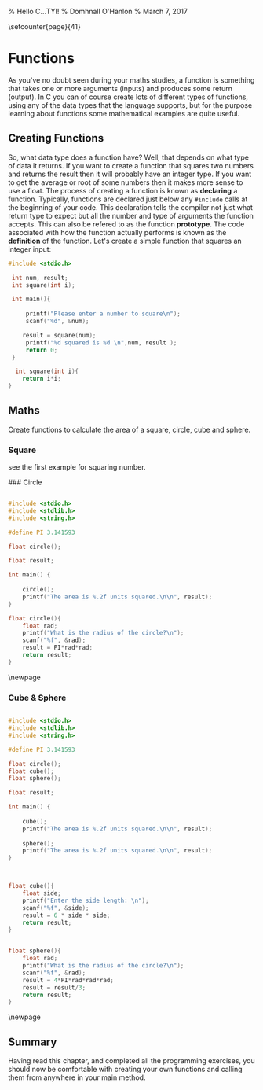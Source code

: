 % Hello C...TYI!
% Domhnall O'Hanlon
% March 7, 2017

\setcounter{page}{41}

# Functions

As you've no doubt seen during your maths studies, a function is something that takes one or more arguments (inputs) and produces some return (output). In C you can of course create lots of different types of functions, using any of the data types that the language supports, but for the purpose learning about functions some mathematical examples are quite useful.

## Creating Functions

So, what data type does a function have? Well, that depends on what type of data it returns. If you want to create a function that squares two numbers and returns the result then it will probably have an integer type. If you want to get the average or root of some numbers then it makes more sense to use a float. The process of creating a function is known as **declaring** a function. Typically, functions are declared just below any `#include` calls at the beginning of your code. This declaration tells the compiler not just what return type to expect but all the number and type of arguments the function accepts. This can also be refered to as the function **prototype**.  The code associated with how the function actually performs is known as the **definition** of the function. Let's create a simple function that squares an integer input:

``` C
#include <stdio.h> 

 int num, result;
 int square(int i);

 int main(){
     
     printf("Please enter a number to square\n");
     scanf("%d", &num);

    result = square(num);
     printf("%d squared is %d \n",num, result );
     return 0;
 }

  int square(int i){
    return i*i;
}
```


## Maths

Create functions to calculate the area of a square, circle, cube and sphere.

### Square

see the first example for squaring number.

### Circle

``` C

#include <stdio.h>
#include <stdlib.h>
#include <string.h>

#define PI 3.141593

float circle();

float result;

int main() {
    
    circle();
    printf("The area is %.2f units squared.\n\n", result);
}

float circle(){
    float rad;
    printf("What is the radius of the circle?\n");
    scanf("%f", &rad);
    result = PI*rad*rad;
    return result;
}

```

\newpage
### Cube & Sphere

``` C

#include <stdio.h>
#include <stdlib.h>
#include <string.h>

#define PI 3.141593

float circle();
float cube();
float sphere();

float result;

int main() {
    
    cube();
    printf("The area is %.2f units squared.\n\n", result);
    
    sphere();
    printf("The area is %.2f units squared.\n\n", result);
}



float cube(){
    float side;
    printf("Enter the side length: \n");
    scanf("%f", &side);
    result = 6 * side * side;
    return result;
}


float sphere(){
    float rad;
    printf("What is the radius of the circle?\n");
    scanf("%f", &rad);
    result = 4*PI*rad*rad*rad;
    result = result/3;
    return result;
}

```


\newpage
## Summary

Having read this chapter, and completed all the programming exercises, you should now be comfortable with creating your own functions and calling them from anywhere in your main method.
